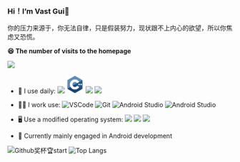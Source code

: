 ### Hi！I’m Vast Gui👋

你的压力来源于，你无法自律，只是假装努力，现状跟不上内心的欲望，所以你焦虑又恐慌。

**😆 The number of visits to the homepage**

[![](https://count.getloli.com/get/@SakurajimaMaii.github.readme)](https://count.getloli.com/)

- 🚀 I use daily: <img src="https://user-images.githubusercontent.com/46998172/188528750-03b1eaa4-eb23-4a5a-becd-5fcf393f2ab6.png" width="35"/> <img src="https://raw.githubusercontent.com/github/explore/180320cffc25f4ed1bbdfd33d4db3a66eeeeb358/topics/cpp/cpp.png" width="40"/> <img src="https://user-images.githubusercontent.com/46998172/188529229-93a41aef-2fe8-4ba8-af76-6579ad33c73e.png" width="40"/> <img src="https://user-images.githubusercontent.com/46998172/188529289-597cb8c5-0bbb-42ae-988d-2f9dd9b284db.png" width="40"/>

- 👨‍💼 I work use: ![VSCode](https://img.shields.io/badge/-VSCode-%231e3799?logo=VisualStudioCode) ![Git](https://img.shields.io/badge/-Git-%232d3436?logo=git&logoColor=d35400) ![Android Studio](https://img.shields.io/badge/-Android%20Studio-%2357606f?logo=AndroidStudio&logoColor=2ed573) ![Android Studio](https://img.shields.io/badge/-Github-%232f3542?logo=Github&logoColor=ffffff) 

- 🖥 Use a modified operating system: <img src="https://img.shields.io/badge/Android--0?style=social&logo=Android&logoColor=3DDC84"/> <img src="https://img.shields.io/badge/Windows10--0?style=social&logo=Windows&logoColor=0078D6"/> <img src="https://img.shields.io/badge/Centos7--0?style=social&logo=Centos&logoColor=262577"/>    

- 📓 Currently mainly engaged in Android development

![Github奖杯🏆start](https://github-profile-trophy.vercel.app/?username=SakurajimaMaii&theme=onedark)
![Top Langs](https://github-readme-stats-sigma-five.vercel.app/api/top-langs/?username=SakurajimaMaii&count_private=true&layout=compact&theme=onedark)
